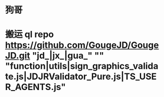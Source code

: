 # 狗哥
# 搬运 ql repo https://github.com/GougeJD/GougeJD.git "jd_|jx_|gua_" "" "function|utils|sign_graphics_validate.js|JDJRValidator_Pure.js|TS_USER_AGENTS.js"

